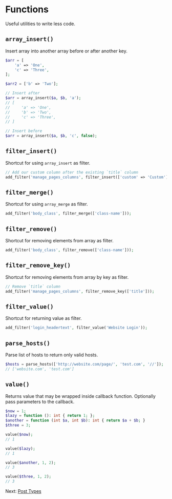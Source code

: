 # Functions

Useful utilities to write less code.

## `array_insert()`

Insert array into another array before or after another key.

```php
$arr = [
    'a' => 'One',
    'c' => 'Three',
];

$arr2 = ['b' => 'Two'];

// Insert after
$arr = array_insert($a, $b, 'a');
// [
//     'a' => 'One',
//     'b' => 'Two',
//     'c' => 'Three',
// ]

// Insert before
$arr = array_insert($a, $b, 'c', false);
```

## `filter_insert()`

Shortcut for using `array_insert` as filter.

```php
// Add our custom column after the existing `title` column
add_filter('manage_pages_columns', filter_insert(['custom' => 'Custom'], 'title'));
```

## `filter_merge()`

Shortcut for using `array_merge` as filter.

```php
add_filter('body_class', filter_merge(['class-name']));
```

## `filter_remove()`

Shortcut for removing elements from array as filter.

```php
add_filter('body_class', filter_remove(['class-name']));
```

## `filter_remove_key()`

Shortcut for removing elements from array by key as filter.

```php
// Remove `title` column
add_filter('manage_pages_columns', filter_remove_key(['title']));
```

## `filter_value()`

Shortcut for returning value as filter.

```php
add_filter('login_headertext', filter_value('Website Login'));
```

## `parse_hosts()`

Parse list of hosts to return only valid hosts.

```php
$hosts = parse_hosts(['http://website.com/page/', 'test.com', '//']);
// ['website.com', 'test.com']
```

## `value()`

Returns value that may be wrapped inside callback function. Optionally pass parameters to the callback.

```php
$now = 1;
$lazy = function (): int { return 1; };
$another = function (int $a, int $b): int { return $a + $b; }
$three = 3;

value($now);
// 1

value($lazy);
// 1

value($another, 1, 2);
// 3

value($three, 1, 2);
// 3
```

Next: [Post Types](post-types.md)
